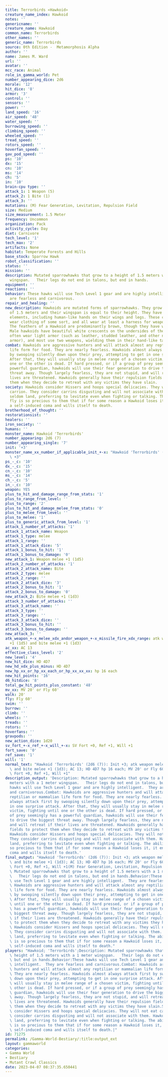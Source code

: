 ```yaml
---
title: Terrorbirds «Hawkoid»
creature_name_index: Hawkoid
notes: ''
genericname: ''
creature_name: Hawkoid
common_name: Terrorbirds
other_names: ''
generic_name: Terrorbirds
source: 0th Edition -  Metamorphosis Alpha
author: ''
name: James M. Ward
url: ''
avatar: ''
mcc_race: Animal
role_in_gamma_world: Pet
number_appearing_dice: 2d6
morale: '12'
hit_dice: '8'
armor: '3'
control: ''
sensors: ''
power: ''
land_speed: '16'
air_speed: '48'
water_speed: ''
burrowing_speed: ''
climbing_speed: ''
wheeled_speed: ''
tread_speed: ''
rotors_speed: ''
hoverfan_speed: ''
gav_pod_speed: ''
ps: '10'
dx: '15'
cn: '10'
ms: '14'
ch: '5'
in: '10'
brain-cpu type: ''
attack_1: 1 Weapon (5)
attack_2: 1 Bite (1)
attack_3: ''
mutations: (M) Fear Generation, Levitation, Repulsion Field
size: Medium
size_measurement: 1.5 Meter
frequency: Uncommon
organization: Pack
activity_cycle: Day
diet: Carnivore
tech_level: '1'
tech_max: '2'
artifacts: None
habitat: Temperate Forests and Hills
base_stock: Sparrow Hawk
robot_classification: ''
status: ''
mission: ''
description: Mutated sparrowhawks that grow to a height of 1.5 meters with a 1 meter
  wingspan.   Their legs do not end in talons, but end in hands.
equipment: ''
reactions: ''
behavior: These hawks will use Tech Level 1 gear and are highly intelligent.  They
  are fearless and carnivorous.
repair_and_healing: ''
new_description: Hawkoids are mutated forms of sparrowhawks. They grow to a height
  of 1.5 meters and their wingspan is equal to their height. They have many human
  elements, including human-like hands on their wings and legs. These creatures usually
  wear clothing of some sort, and all wear at least a harness for weapons and equipment.
  The feathers of a Hawkoid are predominantly brown, though they have white markings.
  Male hawkoids have beautiful white crescents on the undersides of their wings. They
  often wear light armor (such as leather, studded leather, and other non-bulky, non-metallic
  armor), and most use two weapons, wielding them in their hand-like talons.
combat: Hawkoids are aggressive hunters and will attack almost any reptilian or mammalian
  life form for food. They are nearly fearless. Hawkoids almost always attack first
  by swooping silently down upon their prey, attempting to get in one surprise attack.
  After that, they will usually stay in melee range of a chosen victim, fighting until
  one or the other is dead. If hard pressed, or if a group of prey seemingly has a
  powerful guardian, hawkoids will use their fear generation to drive the biggest
  threat away. Though largely fearless, they are not stupid, and will retreat if their
  lives are threatened. Hawkoids generally have their repulsion fields to protect
  them when they decide to retreat with any victims they have slain.
society: Hawkoids consider Hissers and hoops special delicacies. They will not eat
  carrion. They consider carrins disgusting and will not associate with them. Hawkoids
  seldom land, preferring to levitate even when fighting or talking. The ability to
  fly is so precious to them that if for some reason a Hawkoid loses it, it enters
  a self-induced coma and wills itself to death.
brotherhood_of_thought: ''
restorationsist: ''
healers: ''
iron_society: ''
humans: ''
monster_name: Hawkoid 'Terrorbirds'
number_appearing: 2d6 (7)
number_appearing_single: '7'
init: '+3'
monster_name_xx_number_if_applicable_init_+-x: "Hawkoid 'Terrorbirds' (2d6 (7)): Init\
  \ +3"
ps_-_c: '10'
dx_-_c: '15'
cn_-_c: '10'
ms_-_c: '14'
ch_-_c: '5'
in_-_c: '10'
weapon: YES
plus_to_hit_and_damage_range_from_stats: '1'
plus_to_range_from_level: ''
plus_to_range: '2'
plus_to_hit_and_damage_melee_from_stats: '0'
plus_to_melee_from_level: ''
plus_to_melee: '1'
plus_to_generic_attack_from_level: '1'
attack_1_number_of_attacks: '1'
attack_1_attack_name: Weapon
attack_1_type: melee
attack_1_range: ''
attack_1_attack_dice: '5'
attack_1_bonus_to_hit: '1'
attack_1_bonus_to_damage: '0'
new_attack_1: Weapon melee +1 (1d5)
attack_2_number_of_attacks: '1'
attack_2_attack_name: Bite
attack_2_type: melee
attack_2_range: ''
attack_2_attack_dice: '3'
attack_2_bonus_to_hit: '1'
attack_2_bonus_to_damage: '0'
new_attack_2: Bite melee +1 (1d3)
attack_3_number_of_attacks: ''
attack_3_attack_name: ''
attack_3_type: ''
attack_3_range: ''
attack_3_attack_dice: ''
attack_3_bonus_to_hit: ''
attack_3_bonus_to_damage: ''
new_attack_3: ''
atk_weapon_+-x_melee_xdx_andor_weapon_+-x_missile_fire_xdx_range: atk weapon melee
  +1 (1d5) and bite melee +1 (1d3)
ac_xx: AC 13
effective_class_level: '2'
new_level: '4'
new_hit_dice: HD 4D7
new_hd_xdx_plus_minus: HD 4D7
new_hp_xx_or_hp_xx_each_or_hp_xx_xx_xx: hp 16 each
new_hit_points: '16'
d6_hitdice: '8'
total_gw_hit_points_plus_constant: '48'
mv_xx: MV 20' or Fly 60'
walk: 20'
fly: Fly 60'
swim: ''
burrow: ''
climb: ''
wheels: ''
treads: ''
rotors: ''
hoverfans: ''
gravpods: ''
new_action_dice: 1d20
sv_fort_+-x_ref_+-x_will_+-x: SV Fort +0, Ref +1, Will +1
fort_save: '0'
ref_save: '1'
will: '1'
normal_text: "Hawkoid 'Terrorbirds' (2d6 (7)): Init +3; atk weapon melee +1 (1d5)\
  \ and bite melee +1 (1d3); AC 13; HD 4D7 hp 16 each; MV 20' or Fly 60' ; 1d20; SV\
  \ Fort +0, Ref +1, Will +1"
description_output: 'Description: Mutated sparrowhawks that grow to a height of 1.5
  meters with a 1 meter wingspan.   Their legs do not end in talons, but end in hands.Behavior:These
  hawks will use Tech Level 1 gear and are highly intelligent.  They are fearless
  and carnivorous.Combat: Hawkoids are aggressive hunters and will attack almost any
  reptilian or mammalian life form for food. They are nearly fearless. Hawkoids almost
  always attack first by swooping silently down upon their prey, attempting to get
  in one surprise attack. After that, they will usually stay in melee range of a chosen
  victim, fighting until one or the other is dead. If hard pressed, or if a group
  of prey seemingly has a powerful guardian, hawkoids will use their fear generation
  to drive the biggest threat away. Though largely fearless, they are not stupid,
  and will retreat if their lives are threatened. Hawkoids generally have their repulsion
  fields to protect them when they decide to retreat with any victims they have slain.Society:
  Hawkoids consider Hissers and hoops special delicacies. They will not eat carrion.
  They consider carrins disgusting and will not associate with them. Hawkoids seldom
  land, preferring to levitate even when fighting or talking. The ability to fly is
  so precious to them that if for some reason a Hawkoid loses it, it enters a self-induced
  coma and wills itself to death.'
final_output: "Hawkoid 'Terrorbirds' (2d6 (7)): Init +3; atk weapon melee +1 (1d5)\
  \ and bite melee +1 (1d3); AC 13; HD 4D7 hp 16 each; MV 20' or Fly 60' ; 1d20; SV\
  \ Fort +0, Ref +1, Will +1(M) Fear Generation, Levitation, Repulsion FieldDescription:\
  \ Mutated sparrowhawks that grow to a height of 1.5 meters with a 1 meter wingspan.\
  \   Their legs do not end in talons, but end in hands.Behavior:These hawks will\
  \ use Tech Level 1 gear and are highly intelligent.  They are fearless and carnivorous.Combat:\
  \ Hawkoids are aggressive hunters and will attack almost any reptilian or mammalian\
  \ life form for food. They are nearly fearless. Hawkoids almost always attack first\
  \ by swooping silently down upon their prey, attempting to get in one surprise attack.\
  \ After that, they will usually stay in melee range of a chosen victim, fighting\
  \ until one or the other is dead. If hard pressed, or if a group of prey seemingly\
  \ has a powerful guardian, hawkoids will use their fear generation to drive the\
  \ biggest threat away. Though largely fearless, they are not stupid, and will retreat\
  \ if their lives are threatened. Hawkoids generally have their repulsion fields\
  \ to protect them when they decide to retreat with any victims they have slain.Society:\
  \ Hawkoids consider Hissers and hoops special delicacies. They will not eat carrion.\
  \ They consider carrins disgusting and will not associate with them. Hawkoids seldom\
  \ land, preferring to levitate even when fighting or talking. The ability to fly\
  \ is so precious to them that if for some reason a Hawkoid loses it, it enters a\
  \ self-induced coma and wills itself to death."
players: "Hawkoid; 'Terrorbirds';Description: Mutated sparrowhawks that grow to a\
  \ height of 1.5 meters with a 1 meter wingspan.   Their legs do not end in talons,\
  \ but end in hands.Behavior:These hawks will use Tech Level 1 gear and are highly\
  \ intelligent.  They are fearless and carnivorous.Combat: Hawkoids are aggressive\
  \ hunters and will attack almost any reptilian or mammalian life form for food.\
  \ They are nearly fearless. Hawkoids almost always attack first by swooping silently\
  \ down upon their prey, attempting to get in one surprise attack. After that, they\
  \ will usually stay in melee range of a chosen victim, fighting until one or the\
  \ other is dead. If hard pressed, or if a group of prey seemingly has a powerful\
  \ guardian, hawkoids will use their fear generation to drive the biggest threat\
  \ away. Though largely fearless, they are not stupid, and will retreat if their\
  \ lives are threatened. Hawkoids generally have their repulsion fields to protect\
  \ them when they decide to retreat with any victims they have slain.Society: Hawkoids\
  \ consider Hissers and hoops special delicacies. They will not eat carrion. They\
  \ consider carrins disgusting and will not associate with them. Hawkoids seldom\
  \ land, preferring to levitate even when fighting or talking. The ability to fly\
  \ is so precious to them that if for some reason a Hawkoid loses it, it enters a\
  \ self-induced coma and wills itself to death.|"
id: 71275
permalink: /Gamma-World-Bestiary/:title:output_ext
layout: gammaworld
categories:
- Gamma World
- Bestiary
- Mutant Crawl Classics
date: 2023-04-07 08:37:35.650441
---
```

